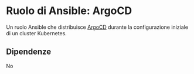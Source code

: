 # Ruolo di Ansible: ArgoCD

Un ruolo Ansible che distribuisce [ArgoCD](https://github.com/argoproj/argo-cd/) durante la configurazione iniziale di un cluster Kubernetes.

## Dipendenze

No
